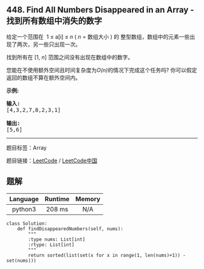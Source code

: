 ## 448. Find All Numbers Disappeared in an Array - 找到所有数组中消失的数字

<!--If you want to use the English description, use `question.content` instead-->

<p>给定一个范围在&nbsp; 1 &le; a[i] &le; <em>n</em> (&nbsp;<em>n</em> = 数组大小 ) 的 整型数组，数组中的元素一些出现了两次，另一些只出现一次。</p>

<p>找到所有在 [1, <em>n</em>] 范围之间没有出现在数组中的数字。</p>

<p>您能在不使用额外空间且时间复杂度为<em>O(n)</em>的情况下完成这个任务吗? 你可以假定返回的数组不算在额外空间内。</p>

<p><strong>示例:</strong></p>

<pre>
<strong>输入:</strong>
[4,3,2,7,8,2,3,1]

<strong>输出:</strong>
[5,6]
</pre>



-----

题目标签：Array

题目链接：[LeetCode](https://leetcode.com/problems/find-all-numbers-disappeared-in-an-array/description/)  /  [LeetCode中国](https://leetcode-cn.com/problems/find-all-numbers-disappeared-in-an-array/description/)

## 题解



| Language | Runtime | Memory |
|:---:|:---:|:---:|
| python3  | 208  ms | N/A |

```python3
class Solution:
    def findDisappearedNumbers(self, nums):
        """
        :type nums: List[int]
        :rtype: List[int]
        """
        return sorted(list(set(x for x in range(1, len(nums)+1)) - set(nums)))
```
